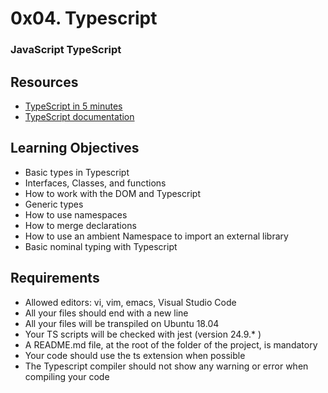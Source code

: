 # 0x04. Typescript

### JavaScript  TypeScript

## Resources

+ [TypeScript in 5 minutes](https://www.typescriptlang.org/docs/handbook/typescript-in-5-minutes.html)
+ [TypeScript documentation](https://www.typescriptlang.org/docs/handbook/basic-types.html)

## Learning Objectives

* Basic types in Typescript
* Interfaces, Classes, and functions
* How to work with the DOM and Typescript
* Generic types
* How to use namespaces
* How to merge declarations
* How to use an ambient Namespace to import an external library
* Basic nominal typing with Typescript

## Requirements
* Allowed editors: vi, vim, emacs, Visual Studio Code
* All your files should end with a new line
* All your files will be transpiled on Ubuntu 18.04
* Your TS scripts will be checked with jest (version 24.9.* )
* A README.md file, at the root of the folder of the project, is mandatory
* Your code should use the ts extension when possible
* The Typescript compiler should not show any warning or error when compiling your code